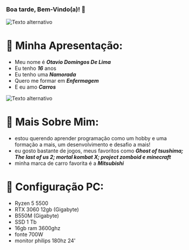 ### **Boa tarde, Bem-Vindo(a)! 🌇**

![Texto alternativo](https://i.pinimg.com/1200x/ca/3f/83/ca3f83f02044b6fcb9bb8dd3841b71e9.jpg)


# 💫 **Minha Apresentação:**

- Meu nome é **_Otavio Domingos De Lima_**
- Eu tenho **_16_** anos
- Eu tenho uma **_Namorada_**
- Quero me formar em _**Enfermagem**_
- E eu amo _**Carros**_

![Texto alternativo](https://i.pinimg.com/1200x/93/e3/b3/93e3b3f49adec77a3c42f775f6211d46.jpg)


# 💫 **Mais Sobre Mim:**

- estou querendo aprender programação como um hobby e uma formação a mais, um desenvolvimento e desafio a mais!
- eu gosto bastante de jogos, meus favoritos como _**Ghost of tsushima; The last of us 2; mortal kombat X; project zomboid e minecraft**_
- minha marca de carro favorita é a _**Mitsubishi**_


# 💫 **Configuração PC:**

- Ryzen 5 5500
- RTX 3060 12gb (Gigabyte)
- B550M (Gigabyte)
- SSD 1 Tb
- 16gb ram 3600ghz
- fonte 700W
- monitor philips 180hz 24'

